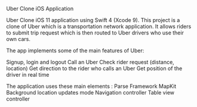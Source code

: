 Uber Clone iOS Application

Uber Clone iOS 11 application using Swift 4 (Xcode 9).
This project is a clone of Uber which is a transportation network application. It allows riders to submit trip request which is then routed to Uber drivers who use their own cars.

The app implements some of the main features of Uber:

Signup, login and logout
Call an Uber
Check rider request (distance, location)
Get direction to the rider who calls an Uber
Get position of the driver in real time

The application uses these main elements :
Parse Framework
MapKit
Background location updates mode
Navigation controller
Table view controller

